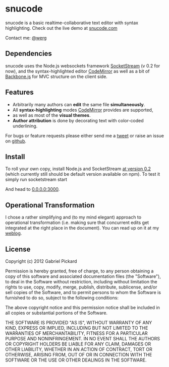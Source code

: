 # snucode

snucode is a basic realtime-collaborative text editor with syntax highlighting. Check out the live demo at [snucode.com](http://snucode.com)

Contact me: [@werg](http://twitter.com/werg) 

## Dependencies

snucode uses the Node.js websockets framework [SocketStream](https://github.com/socketstream/socketstream) (v 0.2 for now), and the syntax-highlighted editor [CodeMirror](http://codemirror.net/) as well as a bit of [Backbone.js](http://documentcloud.github.com/backbone/) for MVC structure on the client side.

## Features

* Arbitrarily many authors can **edit** the same file **simultaneously**.
* All  **syntax-highlighting** modes [CodeMirror](http://codemirror.net/) provides are supported,
* as well as most of the **visual themes**. 
* **Author attribution** is done by decorating text with color-coded underlining.

For bugs or feature requests please either send me a [tweet](http://twitter.com/werg) or raise an issue on [github](https://github.com/werg/snucode/issues).

## Install

To roll your own copy, install Node.js and SocketStream [at version 0.2](https://github.com/socketstream/socketstream/tree/0.2) (which currently still should be default version available on npm).
To test it simply run
    socketstream start

And head to [0.0.0.0:3000](http://0.0.0.0:3000).

## Operational Transformation

I chose a rather simplifying and (to my mind elegant) approach to operational transformation (i.e. making sure that concurrent edits get integrated at the right place in the document). You can read up on it at my [weblog](http://gpickard.wordpress.com/2012/02/14/my-approach-to-operational-transformation/).

## License

Copyright (c) 2012 Gabriel Pickard

Permission is hereby granted, free of charge, to any person obtaining a copy of this software and associated documentation files (the "Software"), to deal in the Software without restriction, including without limitation the rights to use, copy, modify, merge, publish, distribute, sublicense, and/or sell copies of the Software, and to permit persons to whom the Software is furnished to do so, subject to the following conditions:

The above copyright notice and this permission notice shall be included in all copies or substantial portions of the Software.

THE SOFTWARE IS PROVIDED "AS IS", WITHOUT WARRANTY OF ANY KIND, EXPRESS OR IMPLIED, INCLUDING BUT NOT LIMITED TO THE WARRANTIES OF MERCHANTABILITY, FITNESS FOR A PARTICULAR PURPOSE AND NONINFRINGEMENT. IN NO EVENT SHALL THE AUTHORS OR COPYRIGHT HOLDERS BE LIABLE FOR ANY CLAIM, DAMAGES OR OTHER LIABILITY, WHETHER IN AN ACTION OF CONTRACT, TORT OR OTHERWISE, ARISING FROM, OUT OF OR IN CONNECTION WITH THE SOFTWARE OR THE USE OR OTHER DEALINGS IN THE SOFTWARE.
